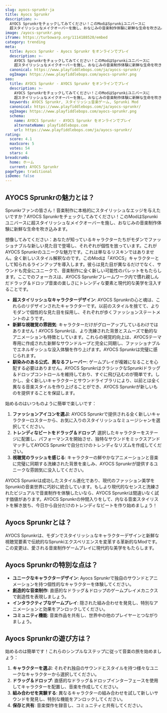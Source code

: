 ```yaml
---
slug: ayocs-sprunkr-ja
title: Ayocs Sprunkr
description: >-
  AYOCS Sprunkrをチェックしてみてください！このModはSprunkiユニバースに
  超スタイリッシュなメイクオーバーを施し、おなじみの音楽制作体験に新鮮な生命を吹き込みます。
image: /ayocs-sprunkr.png
iframe: https://turbowarp.org/1114188520/embed
category: trending
meta:
  title: Ayocs Sprunkr - Ayocs Sprunkr をオンラインでプレイ
  description: >-
    AYOCS Sprunkrをチェックしてみてください！このModはSprunkiユニバースに
    超スタイリッシュなメイクオーバーを施し、おなじみの音楽制作体験に新鮮な生命を吹き込みます。
  canonical: https://www.playfiddlebops.com/ja/ayocs-sprunkr/
  ogImage: https://www.playfiddlebops.com/ayocs-sprunkr.png
seo:
  title: AYOCS Sprunkr - AYOCS Sprunkr をオンラインでプレイ
  description: >-
    AYOCS Sprunkrをチェックしてみてください！このModはSprunkiユニバースに
    超スタイリッシュなメイクオーバーを施し、おなじみの音楽制作体験に新鮮な生命を吹き込みます。
  keywords: AYOCS Sprunkr, スタイリッシュ音楽ゲーム, Sprunki Mod
  canonical: https://www.playfiddlebops.com/ja/ayocs-sprunkr/
  ogImage: https://www.playfiddlebops.com/ayocs-sprunkr.png
  schema:
    name: AYOCS Sprunkr - AYOCS Sprunkr をオンラインでプレイ
    alternateName: playfiddlebops.com
    url: https://www.playfiddlebops.com/ja/ayocs-sprunkr/
rating:
  score: 4.1
  maxScore: 5
  votes: 54
  stars: 4
breadcrumb:
  home: ホーム
  current: AYOCS Sprunkr
pageType: traditional
isDemo: false
---
```


## AYOCS Sprunkrの魅力とは？

Sprunkrファンの皆さん！音楽制作に本格的にスタイリッシュなエッジを与えたいですか？AYOCS Sprunkrをチェックしてみてください！このModはSprunkiユニバースに超スタイリッシュなメイクオーバーを施し、おなじみの音楽制作体験に新鮮な生命を吹き込みます。

想像してみてください：あなたが知っているキャラクターたちがモダンでファッショナブルな新しい見た目で登場し、それぞれが個性を放っています。これがAYOCS Sprunkrのユニークな魅力です。これは単なるリスキンではありません。全く新しいスタイル解釈なのです。このModは「AYOCS」キャラクターとして知られるラインアップを導入します。彼らは見た目が異なるだけでなく、サウンドも完全にユニークで、音楽制作に全く新しい可能性のパレットをもたらします。ここでのフォーカスは、AYOCS Sprunkrフレームワーク内で慣れ親しんだドラッグ＆ドロップ音楽の楽しさにトレンディな要素と現代的な美学を注入することです。

- **超スタイリッシュなキャラクターデザイン**: AYOCS Sprunkrの心と魂は、これらのリデザインされたキャラクターです。以前のスタイルを捨てて、よりモダンで個性的な見た目を採用し、それぞれが歩くファッションステートメントのようです。
- **新鮮な視聴覚の雰囲気**: キャラクターだけがグローアップしているわけではありません！AYOCS Sprunkrは、より洗練された背景とスムーズで動的なアニメーションも特徴としています。これらの視覚的向上は、AYOCSテーマ専用に作成された新鮮なサウンドループと完全に同期し、ファッショナブルでエネルギッシュな没入体験を作り上げます。AYOCS Sprunkrは完璧に感じられます。
- **馴染みのある公式、異なるフレーバー**: ゲームプレイが複雑になることを心配する必要はありません。AYOCS SprunkrはクラシックなSprunkiドラッグ＆ドロップコントロールを維持しており、すぐに飛び込むのが簡単です。しかし、全く新しいキャラクターとサウンドライブラリにより、以前とは全く異なる音楽スタイルを作り上げることができ、AYOCS Sprunkrが新しいものを提供することを保証します。

始めるのはいつものように簡単で楽しいです：

1. **ファッションアイコンを選ぶ**: AYOCS Sprunkrで提供される全く新しいキャラクターロスターから、お気に入りのスタイリッシュなミュージシャンを選択してください。
2. **トレンディなビートをドラッグ＆ドロップ**: 選択したキャラクターをステージに配置し、パフォーマンスを開始させ、独特なサウンドをミックスアンドマッチしてAYOCS Sprunkrで自分だけのトレンディなリズムを作成してください。
3. **視聴覚のラッシュを感じる**: キャラクターの鮮やかなアニメーションと音楽に完璧に同期する洗練された背景を楽しみ、AYOCS Sprunkrが提供するユニークな雰囲気に没入してください。

AYOCS Sprunkrは成功したスタイル進化であり、現代のファッション美学をSprunkiの音楽世界に巧妙に統合しています。もしより現代的なセンスと洗練されたビジュアルで音楽制作を体験したいなら、AYOCS Sprunkrは間違いなく試す価値があります。AYOCS Sprunkrの仲間入りをして、内なる音楽スタイリストを解き放ち、今日から自分だけのトレンディなビートを作り始めましょう！

## Ayocs Sprunkrとは？

AYOCS Sprunkrは、モダンでスタイリッシュなキャラクターデザインと新鮮な視聴覚要素で伝統的なSprunkiエクスペリエンスを変革する革新的なModです。この変更は、愛される音楽制作ゲームプレイに現代的な美学をもたらします。

## Ayocs Sprunkrの特別な点は？

- **ユニークなキャラクターデザイン**: Ayocs Sprunkrで独自のサウンドとアニメーションを持つ個性的なキャラクターを体験してください。
- **創造的な音楽制作**: 直感的なドラッグ＆ドロップのゲームプレイメカニクスで創造性を表現しましょう。
- **インタラクティブなゲームプレイ**: 隠された組み合わせを発見し、特別なアニメーションと効果をアンロックしてください。
- **コミュニティ機能**: 音楽作品を共有し、世界中の他のプレイヤーとつながりましょう。

## Ayocs Sprunkrの遊び方は？

始めるのは簡単です！これらのシンプルなステップに従って音楽の旅を始めましょう：

1. **キャラクターを選ぶ**: それぞれ独自のサウンドとスタイルを持つ様々なユニークなキャラクターから選択してください。
2. **ドラッグ＆ドロップ**: 直感的なドラッグ＆ドロップインターフェースを使用してキャラクターを配置し、音楽を作成してください。
3. **組み合わせを実験する**: 異なるキャラクターの組み合わせを試して新しいサウンドを発見し、特別な機能をアンロックしてください。
4. **保存と共有**: 音楽傑作を録音し、コミュニティと共有してください。